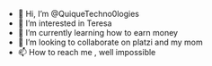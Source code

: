 - 👋 Hi, I’m @QuiqueTechno0logies
- 👀 I’m interested in Teresa 
- 🌱 I’m currently learning how to earn money
- 💞️ I’m looking to collaborate on platzi and my mom
- 📫 How to reach me , well impossible

<!---
QuiqueTechno0logies/QuiqueTechno0logies is a ✨ special ✨ repository because its `README.md` (this file) appears on your GitHub profile.
You can click the Preview link to take a look at your changes.
--->
